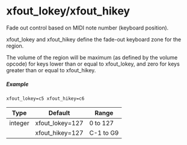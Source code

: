 # xfout_lokey/xfout_hikey

Fade out control based on MIDI note number (keyboard position).

xfout_lokey and xfout_hikey define the fade-out keyboard zone for the region.

The volume of the region will be maximum (as defined by the volume opcode) for
keys lower than or equal to xfout_lokey,
and zero for keys greater than or equal to xfout_hikey.

##### Example

```
xfout_lokey=c5 xfout_hikey=c6
```

| Type    | Default         | Range     |
| ---     | ---             | ---       |
| integer | xfout_lokey=127 | 0 to 127  |
|         | xfout_hikey=127 | C-1 to G9 |
